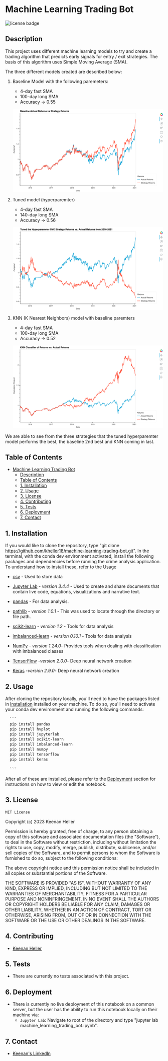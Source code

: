 # Machine Learning Trading Bot

![license badge](https://shields.io/badge/license-mit-blue)


## Description

This project uses different machine learning models to try and create a trading algorithm that predicts early signals for entry / exit strategies. The basis of this algorithm uses Simple Moving Average (SMA).

The three different models created are described below:
  1. Baseline Model with the following paremeters:
     + 4-day fast SMA
     + 100-day long SMA
     + Accuracy -> 0.55

      ![baseline](/Images/baseline.png)

  2. Tuned model (hyperparemter)
     + 4-day fast SMA
     + 140-day long SMA
     + Accuracy -> 0.56

      ![tuned](/Images/tuned.png)


  3. KNN (K Nearest Neighbors) model with baseline paremters
     + 4-day fast SMA
     + 100-day long SMA
     + Accuracy -> 0.52

      ![knn](/Images/knn.png)

We are able to see from the three strategies that the tuned hyperparemter model performs the best, the baseline 2nd best and KNN coming in last.

## Table of Contents

- [Machine Learning Trading Bot](#machine-learning-trading-bot)
  - [Description](#description)
  - [Table of Contents](#table-of-contents)
  - [1. Installation](#1-installation)
  - [2. Usage](#2-usage)
  - [3. License](#3-license)
  - [4. Contributing](#4-contributing)
  - [5. Tests](#5-tests)
  - [6. Deployment](#6-deployment)
  - [7. Contact](#7-contact)


## 1. Installation

  If you would like to clone the repository, type "git clone https://github.com/kheller18/machine-learning-trading-bot.git".
  In the terminal, with the conda dev environment activated, install the following packages and dependencies before running the crime analysis application. To understand how to install these, refer to the [Usage](#2-usage)

  * [csv](https://docs.python.org/3/library/csv.html) - Used to store data

  * [Jupyter Lab](https://jupyterlab.readthedocs.io/en/stable/) - *version 3.4.4* - Used to create and share documents that contain live code, equations, visualizations and narrative text.

  * [pandas](https://pandas.pydata.org/docs/) - For data analysis.

  * [pathlib](https://docs.python.org/3/library/pathlib.html) - *version 1.0.1* - This was used to locate through the directory or file path.

  * [scikit-learn](https://scikit-learn.org/stable/) - *version 1.2* - Tools for data analysis

  * [imbalanced-learn](https://imbalanced-learn.org/stable/) - *version 0.10.1* - Tools for data analysis

  * [NumPy](https://numpy.org/) - *version 1.24.0*- Provides tools when dealing with classification with imbalanced classes

  * [TensorFlow](https://www.tensorflow.org/) -*version 2.0.0*- Deep neural network creation

  * [Keras](https://keras.io/) -*version 2.9.0*- Deep neural network creation


## 2. Usage

  After cloning the repository locally, you'll need to have the packages listed in [Installation](#1-installation) installed on your machine. To do so, you'll need to activate your conda dev environment and running the following commands:

      ```
      pip install pandas
      pip install hvplot
      pip install jupyterlab
      pip install scikit-learn
      pip install imbalanced-learn
      pip install numpy
      pip install tensorflow
      pip install keras

      ```

  After all of these are installed, please refer to the [Deployment](#6-deployment) section for instructions on how to view or edit the notebook.


## 3. License

	MIT License

  Copyright (c) 2023 Keenan Heller

  Permission is hereby granted, free of charge, to any person obtaining a copy
  of this software and associated documentation files (the "Software"), to deal
  in the Software without restriction, including without limitation the rights
  to use, copy, modify, merge, publish, distribute, sublicense, and/or sell
  copies of the Software, and to permit persons to whom the Software is
  furnished to do so, subject to the following conditions:

  The above copyright notice and this permission notice shall be included in all
  copies or substantial portions of the Software.

  THE SOFTWARE IS PROVIDED "AS IS", WITHOUT WARRANTY OF ANY KIND, EXPRESS OR
  IMPLIED, INCLUDING BUT NOT LIMITED TO THE WARRANTIES OF MERCHANTABILITY,
  FITNESS FOR A PARTICULAR PURPOSE AND NONINFRINGEMENT. IN NO EVENT SHALL THE
  AUTHORS OR COPYRIGHT HOLDERS BE LIABLE FOR ANY CLAIM, DAMAGES OR OTHER
  LIABILITY, WHETHER IN AN ACTION OF CONTRACT, TORT OR OTHERWISE, ARISING FROM,
  OUT OF OR IN CONNECTION WITH THE SOFTWARE OR THE USE OR OTHER DEALINGS IN THE
  SOFTWARE.


## 4. Contributing

  + [Keenan Heller](https://github.com/kheller18)


## 5. Tests

  + There are currently no tests associated with this project.


## 6. Deployment

  + There is currently no live deployment of this notebook on a common server, but the user has the ability to run this notebook locally on their machine via:
    + `Jupyter Lab`: Navigate to root of the directory and type "jupyter lab machine_learning_trading_bot.ipynb".


## 7. Contact

  + [Keenan's LinkedIn](https://www.linkedin.com/in/keenanheller/)

